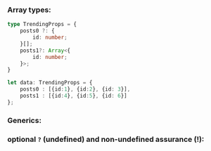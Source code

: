 ### Array types:
```ts
type TrendingProps = {
    posts0 ?: {
        id: number;
    }[];
    posts1?: Array<{
        id: number;
    }>;
}

let data: TrendingProps = {
    posts0 : [{id:1}, {id:2}, {id: 3}],
    posts1 : [{id:4}, {id:5}, {id: 6}]
};
```
### Generics:

### optional `?` (undefined) and non-undefined assurance (!):